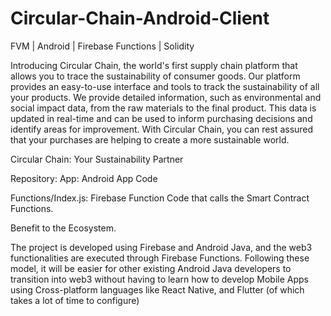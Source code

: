 # Circular-Chain-Android-Client
FVM | Android | Firebase Functions | Solidity 


Introducing Circular Chain, the world's first supply chain platform that allows you to trace the sustainability of consumer goods. Our platform provides an easy-to-use interface and tools to track the sustainability of all your products. We provide detailed information, such as environmental and social impact data, from the raw materials to the final product. This data is updated in real-time and can be used to inform purchasing decisions and identify areas for improvement. With Circular Chain, you can rest assured that your purchases are helping to create a more sustainable world.

Circular Chain: Your Sustainability Partner


Repository:
App: Android App Code

Functions/Index.js: Firebase Function Code that calls the Smart Contract Functions.


Benefit to the Ecosystem.

The project is developed using Firebase and Android Java, and the web3 functionalities are executed through Firebase Functions. Following these model, it will be easier for other existing Android Java developers to transition into web3 without having to learn how to develop Mobile Apps using Cross-platform languages like React Native, and Flutter (of which takes a lot of time to configure)
